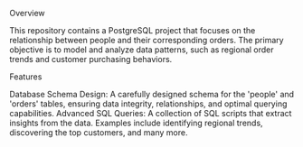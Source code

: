 Overview

This repository contains a PostgreSQL project that focuses on the relationship between people and their corresponding orders. The primary objective is to model and analyze data patterns, such as regional order trends and customer purchasing behaviors.

Features

Database Schema Design: A carefully designed schema for the 'people' and 'orders' tables, ensuring data integrity, relationships, and optimal querying capabilities.
Advanced SQL Queries: A collection of SQL scripts that extract insights from the data. Examples include identifying regional trends, discovering the top customers, and many more.